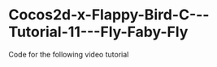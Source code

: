 Cocos2d-x-Flappy-Bird-C---Tutorial-11---Fly-Faby-Fly
====================================================

Code for the following video tutorial 
